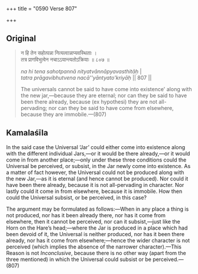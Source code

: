 +++
title = "0590 Verse 807"

+++
## Original 
>
> न हि तेन सहोत्पन्ना नित्यत्वान्नाप्यवस्थिताः ।  
> तत्र प्रागविभुत्वेन नचाऽऽयान्त्यतोऽक्रियाः ॥ ८०७ ॥ 
>
> *na hi tena sahotpannā nityatvānnāpyavasthitāḥ* \|  
> *tatra prāgavibhutvena nacā''yāntyato'kriyāḥ* \|\| 807 \|\| 
>
> The universals cannot be said to have come into existence' along with the new jar,—because they are eternal; nor can they be said to have been there already, because (ex hypothesi) they are not all-pervading; nor can they be said to have come from elsewhere, because they are immobile.—(807)



## Kamalaśīla

In the said case the Universal ‘Jar’ could either come into existence along with the different individual Jars,—or it would be there already,—or it would come in from another place;—only under these three conditions could the Universal be perceived, or subsist, in the Jar newly come into existence. As a matter of fact however, the Universal could not be produced along with the new Jar,—as it is eternal (and hence cannot be produced). Nor could it have been there already, because it is not all-pervading in character. Nor lastly could it come in from elsewhere, because it is immobile. How then could the Universal subsist, or be perceived, in this case?

The argument may be formulated as follows:—When in any place a thing is not produced, nor has it been already there, nor has it come from elsewhere, then it cannot be perceived, nor can it subsist,—just like the Horn on the Hare’s head;—where the Jar is produced in a place which had been devoid of it, the Universal is neither produced, nor has it been there already, nor has it come from elsewhere;—hence the wider character is not perceived (which implies the absence of the narrower character).—This Reason is not *Inconclusive*, because there is no other way (apart from the three mentioned) in which the Universal could subsist or be perceived.—(807)


